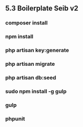##  5.3 Boilerplate Seib v2
### composer install
### npm install
### php artisan key:generate
### php artisan migrate
### php artisan db:seed
### sudo npm install -g gulp
### gulp
### phpunit